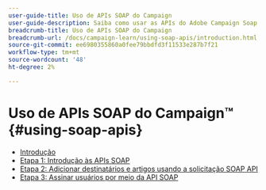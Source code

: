 ```yaml
---
user-guide-title: Uso de APIs SOAP do Campaign
user-guide-description: Saiba como usar as APIs do Adobe Campaign Soap e criar um workflow de delivery avançado.
breadcrumb-title: Uso de APIs SOAP do Campaign
breadcrumb-url: /docs/campaign-learn/using-soap-apis/introduction.html
source-git-commit: ee6980355860a0fee79bbdfd3f11533e287b7f21
workflow-type: tm+mt
source-wordcount: '48'
ht-degree: 2%

---
```



# Uso de APIs SOAP do Campaign™ {#using-soap-apis}

+ [Introdução](/help/tutorial-using-soap-apis/introduction.md)
+ [Etapa 1: Introdução às APIs SOAP](/help/tutorial-using-soap-apis/get-started-with-soap-apis.md)
+ [Etapa 2: Adicionar destinatários e artigos usando a solicitação SOAP API](/help/tutorial-using-soap-apis/add-recipients-and-articles-using-using-soap-api-requests.md)
+ [Etapa 3: Assinar usuários por meio da API SOAP](/help/tutorial-using-soap-apis/subscribe-users-via-soap-api.md)
